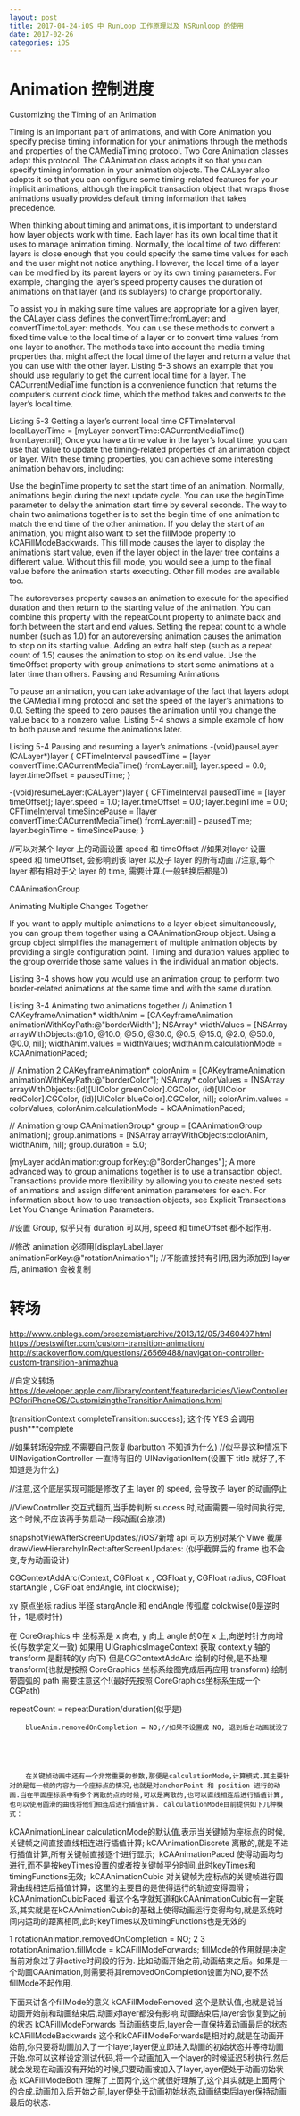 ```yaml
---
layout: post
title: 2017-04-24-iOS 中 RunLoop 工作原理以及 NSRunloop 的使用
date: 2017-02-26
categories: iOS
---
```




# Animation 控制进度

Customizing the Timing of an Animation

Timing is an important part of animations, and with Core Animation you specify precise timing information for your animations through the methods and properties of the CAMediaTiming protocol. Two Core Animation classes adopt this protocol. The CAAnimation class adopts it so that you can specify timing information in your animation objects. The CALayer also adopts it so that you can configure some timing-related features for your implicit animations, although the implicit transaction object that wraps those animations usually provides default timing information that takes precedence.

When thinking about timing and animations, it is important to understand how layer objects work with time. Each layer has its own local time that it uses to manage animation timing. Normally, the local time of two different layers is close enough that you could specify the same time values for each and the user might not notice anything. However, the local time of a layer can be modified by its parent layers or by its own timing parameters. For example, changing the layer’s speed property causes the duration of animations on that layer (and its sublayers) to change proportionally.

To assist you in making sure time values are appropriate for a given layer, the CALayer class defines the convertTime:fromLayer: and convertTime:toLayer: methods. You can use these methods to convert a fixed time value to the local time of a layer or to convert time values from one layer to another. The methods take into account the media timing properties that might affect the local time of the layer and return a value that you can use with the other layer. Listing 5-3 shows an example that you should use regularly to get the current local time for a layer. The CACurrentMediaTime function is a convenience function that returns the computer’s current clock time, which the method takes and converts to the layer’s local time.

Listing 5-3  Getting a layer’s current local time
CFTimeInterval localLayerTime = [myLayer convertTime:CACurrentMediaTime() fromLayer:nil];
Once you have a time value in the layer’s local time, you can use that value to update the timing-related properties of an animation object or layer. With these timing properties, you can achieve some interesting animation behaviors, including:

Use the beginTime property to set the start time of an animation. Normally, animations begin during the next update cycle. You can use the beginTime parameter to delay the animation start time by several seconds. The way to chain two animations together is to set the begin time of one animation to match the end time of the other animation.
If you delay the start of an animation, you might also want to set the fillMode property to kCAFillModeBackwards. This fill mode causes the layer to display the animation’s start value, even if the layer object in the layer tree contains a different value. Without this fill mode, you would see a jump to the final value before the animation starts executing. Other fill modes are available too.

The autoreverses property causes an animation to execute for the specified duration and then return to the starting value of the animation. You can combine this property with the repeatCount property to animate back and forth between the start and end values. Setting the repeat count to a whole number (such as 1.0) for an autoreversing animation causes the animation to stop on its starting value. Adding an extra half step (such as a repeat count of 1.5) causes the animation to stop on its end value.
Use the timeOffset property with group animations to start some animations at a later time than others.
Pausing and Resuming Animations

To pause an animation, you can take advantage of the fact that layers adopt the CAMediaTiming protocol and set the speed of the layer’s animations to 0.0. Setting the speed to zero pauses the animation until you change the value back to a nonzero value. Listing 5-4 shows a simple example of how to both pause and resume the animations later.

Listing 5-4  Pausing and resuming a layer’s animations
-(void)pauseLayer:(CALayer*)layer {
   CFTimeInterval pausedTime = [layer convertTime:CACurrentMediaTime() fromLayer:nil];
   layer.speed = 0.0;
   layer.timeOffset = pausedTime;
}
 
-(void)resumeLayer:(CALayer*)layer {
   CFTimeInterval pausedTime = [layer timeOffset];
   layer.speed = 1.0;
   layer.timeOffset = 0.0;
   layer.beginTime = 0.0;
   CFTimeInterval timeSincePause = [layer convertTime:CACurrentMediaTime() fromLayer:nil] - pausedTime;
   layer.beginTime = timeSincePause;
}


//可以对某个 layer 上的动画设置 speed 和 timeOffset
//如果对layer 设置 speed 和 timeOffset, 会影响到该 layer 以及子 layer 的所有动画
//注意,每个 layer 都有相对于父 layer 的 time, 需要计算.(一般转换后都是0)

CAAnimationGroup

Animating Multiple Changes Together

If you want to apply multiple animations to a layer object simultaneously, you can group them together using a CAAnimationGroup object. Using a group object simplifies the management of multiple animation objects by providing a single configuration point. Timing and duration values applied to the group override those same values in the individual animation objects.

Listing 3-4 shows how you would use an animation group to perform two border-related animations at the same time and with the same duration.

Listing 3-4  Animating two animations together
// Animation 1
CAKeyframeAnimation* widthAnim = [CAKeyframeAnimation animationWithKeyPath:@"borderWidth"];
NSArray* widthValues = [NSArray arrayWithObjects:@1.0, @10.0, @5.0, @30.0, @0.5, @15.0, @2.0, @50.0, @0.0, nil];
widthAnim.values = widthValues;
widthAnim.calculationMode = kCAAnimationPaced;
 
// Animation 2
CAKeyframeAnimation* colorAnim = [CAKeyframeAnimation animationWithKeyPath:@"borderColor"];
NSArray* colorValues = [NSArray arrayWithObjects:(id)[UIColor greenColor].CGColor,
            (id)[UIColor redColor].CGColor, (id)[UIColor blueColor].CGColor,  nil];
colorAnim.values = colorValues;
colorAnim.calculationMode = kCAAnimationPaced;
 
// Animation group
CAAnimationGroup* group = [CAAnimationGroup animation];
group.animations = [NSArray arrayWithObjects:colorAnim, widthAnim, nil];
group.duration = 5.0;
 
[myLayer addAnimation:group forKey:@"BorderChanges"];
A more advanced way to group animations together is to use a transaction object. Transactions provide more flexibility by allowing you to create nested sets of animations and assign different animation parameters for each. For information about how to use transaction objects, see Explicit Transactions Let You Change Animation Parameters.

//设置 Group, 似乎只有 duration 可以用, speed 和 timeOffset 都不起作用.

//修改 animation 必须用[displayLabel.layer animationForKey:@"rotationAnimation"];
//不能直接持有引用,因为添加到 layer 后, animation 会被复制



# 转场
http://www.cnblogs.com/breezemist/archive/2013/12/05/3460497.html
https://bestswifter.com/custom-transition-animation/
http://stackoverflow.com/questions/26569488/navigation-controller-custom-transition-animazhua

//自定义转场
https://developer.apple.com/library/content/featuredarticles/ViewControllerPGforiPhoneOS/CustomizingtheTransitionAnimations.html

   [transitionContext completeTransition:success]; 这个传 YES 会调用 push***complete

   //如果转场没完成,不需要自己恢复(barbutton 不知道为什么)
   //似乎是这种情况下 UINavigationController 一直持有旧的 UINavigationItem(设置下 title 就好了,不知道是为什么)

   //注意,这个底层实现可能是修改了主 layer 的 speed, 会导致子 layer 的动画停止

//ViewController 交互式翻页,当手势判断 success 时,动画需要一段时间执行完,这个时候,不应该再手势启动一段动画(会崩溃)

snapshotViewAfterScreenUpdates//iOS7新增 api 可以方别对某个 Viwe 截屏
drawViewHierarchyInRect:afterScreenUpdates:
(似乎截屏后的 frame 也不会变,专为动画设计)


CGContextAddArc(Context, CGFloat x , CGFloat y, CGFloat radius, CGFloat startAngle , CGFloat endAngle, int clockwise);

xy 原点坐标 radius 半径 stargAngle 和 endAngle 传弧度 colckwise(0是逆时针，1是顺时针)

在 CoreGraphics 中 坐标系是 x 向右, y 向上 angle 的0在 x 上,向逆时针方向增长(与数学定义一致)
如果用 UIGraphicsImageContext 获取 context,y 轴的 transform 是翻转的(y 向下)
但是CGContextAddArc 绘制的时候,是不处理 transform(也就是按照 CoreGraphics 坐标系绘图完成后再应用 transform)
绘制带圆弧的 path 需要注意这个!(最好先按照 CoreGraphics坐标系生成一个 CGPath)

repeatCount = repeatDuration/duration(似乎是)

        blueAnim.removedOnCompletion = NO;//如果不设置成 NO, 退到后台动画就没了





        在关键帧动画中还有一个非常重要的参数,那便是calculationMode,计算模式.其主要针对的是每一帧的内容为一个座标点的情况,也就是对anchorPoint 和 position 进行的动画.当在平面座标系中有多个离散的点的时候,可以是离散的,也可以直线相连后进行插值计算,也可以使用圆滑的曲线将他们相连后进行插值计算. calculationMode目前提供如下几种模式：
kCAAnimationLinear calculationMode的默认值,表示当关键帧为座标点的时候,关键帧之间直接直线相连进行插值计算; kCAAnimationDiscrete 离散的,就是不进行插值计算,所有关键帧直接逐个进行显示;  kCAAnimationPaced 使得动画均匀进行,而不是按keyTimes设置的或者按关键帧平分时间,此时keyTimes和timingFunctions无效;  kCAAnimationCubic 对关键帧为座标点的关键帧进行圆滑曲线相连后插值计算，这里的主要目的是使得运行的轨迹变得圆滑；
kCAAnimationCubicPaced 看这个名字就知道和kCAAnimationCubic有一定联系,其实就是在kCAAnimationCubic的基础上使得动画运行变得均匀,就是系统时间内运动的距离相同,此时keyTimes以及timingFunctions也是无效的



1 rotationAnimation.removedOnCompletion = NO;
2 
3 rotationAnimation.fillMode = kCAFillModeForwards;
fillMode的作用就是决定当前对象过了非active时间段的行为. 比如动画开始之前,动画结束之后。如果是一个动画CAAnimation,则需要将其removedOnCompletion设置为NO,要不然fillMode不起作用.

下面来讲各个fillMode的意义 
kCAFillModeRemoved 这个是默认值,也就是说当动画开始前和动画结束后,动画对layer都没有影响,动画结束后,layer会恢复到之前的状态 
kCAFillModeForwards 当动画结束后,layer会一直保持着动画最后的状态 
kCAFillModeBackwards 这个和kCAFillModeForwards是相对的,就是在动画开始前,你只要将动画加入了一个layer,layer便立即进入动画的初始状态并等待动画开始.你可以这样设定测试代码,将一个动画加入一个layer的时候延迟5秒执行.然后就会发现在动画没有开始的时候,只要动画被加入了layer,layer便处于动画初始状态 
kCAFillModeBoth 理解了上面两个,这个就很好理解了,这个其实就是上面两个的合成.动画加入后开始之前,layer便处于动画初始状态,动画结束后layer保持动画最后的状态.

